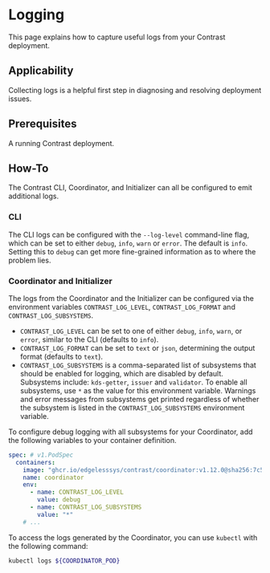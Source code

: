 # Logging

This page explains how to capture useful logs from your Contrast deployment.

## Applicability

Collecting logs is a helpful first step in diagnosing and resolving deployment issues.

## Prerequisites

A running Contrast deployment.

## How-To

The Contrast CLI, Coordinator, and Initializer can all be configured to emit additional logs.

### CLI

The CLI logs can be configured with the `--log-level` command-line flag, which
can be set to either `debug`, `info`, `warn` or `error`. The default is `info`.
Setting this to `debug` can get more fine-grained information as to where the
problem lies.

### Coordinator and Initializer

The logs from the Coordinator and the Initializer can be configured via the
environment variables `CONTRAST_LOG_LEVEL`, `CONTRAST_LOG_FORMAT` and
`CONTRAST_LOG_SUBSYSTEMS`.

- `CONTRAST_LOG_LEVEL` can be set to one of either `debug`, `info`, `warn`, or
  `error`, similar to the CLI (defaults to `info`).
- `CONTRAST_LOG_FORMAT` can be set to `text` or `json`, determining the output
  format (defaults to `text`).
- `CONTRAST_LOG_SUBSYSTEMS` is a comma-separated list of subsystems that should
  be enabled for logging, which are disabled by default. Subsystems include:
  `kds-getter`, `issuer` and `validator`.
  To enable all subsystems, use `*` as the value for this environment variable.
  Warnings and error messages from subsystems get printed regardless of whether
  the subsystem is listed in the `CONTRAST_LOG_SUBSYSTEMS` environment variable.

To configure debug logging with all subsystems for your Coordinator, add the
following variables to your container definition.

```yaml
spec: # v1.PodSpec
  containers:
    image: "ghcr.io/edgelesssys/contrast/coordinator:v1.12.0@sha256:7c57cd3c4a2d0b45282c5eaabdd9b1189b06faf76d1c5b8d9658466e64808ca3"
    name: coordinator
    env:
      - name: CONTRAST_LOG_LEVEL
        value: debug
      - name: CONTRAST_LOG_SUBSYSTEMS
        value: "*"
    # ...
```


To access the logs generated by the Coordinator, you can use `kubectl` with the
following command:

```sh
kubectl logs ${COORDINATOR_POD}
```
